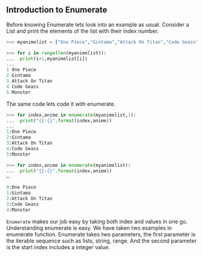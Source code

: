 ## Introduction to Enumerate

Before knowing Enumerate lets look into an example as usual. Consider a List and print the elements of the list with their index number.
```py
>>> myanimelist = ["One Piece","Gintama","Attack On Titan","Code Geass","Monster"]

>>> for i in range(len(myanimelist)):
...  print(i+1,myanimelist[i])
...
1 One Piece
2 Gintama
3 Attack On Titan
4 Code Geass
5 Monster
```

The same code lets code it with enumerate.

```py
>>> for index,anime in enumerate(myanimelist,1):
...  print("{}:{}".format(index,anime))
...
1:One Piece
2:Gintama
3:Attack On Titan
4:Code Geass
5:Monster

>>> for index,anime in enumerate(myanimelist):
...  print("{}:{}".format(index,anime))
…

0:One Piece
1:Gintama
2:Attack On Titan
3:Code Geass
4:Monster
```

``Enumerate`` makes our job easy by taking both index and values in one go. Understanding enumerate is easy. We have taken two examples in enumerate function. Enumerate takes two parameters, the first parameter is the iterable sequence such as lists, string, range. And the second parameter is the start index includes a integer value.